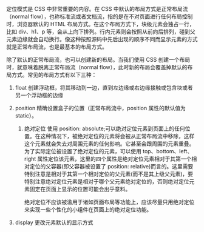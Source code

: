 定位模式是 CSS 中非常重要的内容。在 CSS 中默认的布局方式是正常布局流（normal flow），也称标准流或者文档流，指的是在不对页面进行任何布局控制时，浏览器默认的 HTML 布局方式。在这个布局方式下，块级元素会独占一行，比如 div、h1、p 等，会从上向下排列。行内元素则会按照从前向后排列，碰到父元素边缘就会自动换行。像这种按照源码中先后出现的顺序不同而显示元素的方式就是正常布局流，也是最基本的布局方式。

除了默认的正常布局流，也可以创建新的布局。当我们使用 CSS 创建一个布局时，就意味着脱离正常布局流（normal flow），此时新的布局会覆盖掉默认的布局方式。常见的布局方式有以下三种：

1. float
   创建浮动框，将其移动到一边，直到左边缘或右边缘接触或包含块或者另一个浮动框的边缘
2. position
   精确设置盒子的位置（正常布局流中，position 属性的默认值为 static）。

   1. 绝对定位
      使用 position: absolute;可以绝对定位元素到页面上的任何位置。在这种情况下，被绝对定位的元素将会被从正常布局流中移除，这样这个元素就会失去对周围元素的任何影响。它甚至会跟周围的元素重叠。为了实际定位被设置了绝对定位的元素，可以使用 top、bottom、left、right 属性定位该元素，这里的四个属性是绝对定位元素相对于其第一个相对定位的父容器(即父容器被设置了 position: relative)而言的。这里需要特别注意是相对于其第一个相对定位的父元素(而不是其上级父元素)，要特别注意绝对定位元素是相对于哪个父元素绝对定位的，否则绝对定位元素固定在页面上显示的位置可能会出乎意料。

      绝对定位不应该被滥用于诸如页面布局等功能上，应该尽量只用绝对定位来实现一些个性化的小组件在页面上的绝对定位功能。

3. display
   更改元素默认的显示方式
